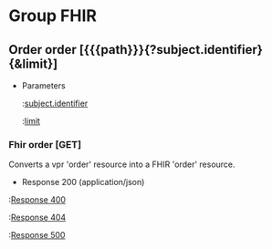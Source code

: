 # Group FHIR

## Order order [{{{path}}}{?subject.identifier}{&limit}]

+ Parameters

    :[subject.identifier]({{{common}}}/parameters/subject.identifier.md)

    :[limit]({{{common}}}/parameters/limit.md)


### Fhir order [GET]

Converts a vpr 'order' resource into a FHIR 'order' resource.

+ Response 200 (application/json)

:[Response 400]({{{common}}}/responses/400.md)

:[Response 404]({{{common}}}/responses/404.md)

:[Response 500]({{{common}}}/responses/500.md)

